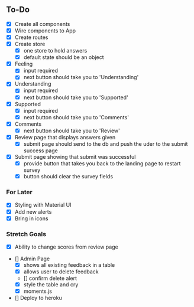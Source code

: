 ## To-Do

- [x] Create all components
- [x] Wire components to App
- [x] Create routes
- [x] Create store
  - [x] one store to hold answers
  - [x] default state should be an object
- [x] Feeling
  - [x] input required
  - [x] next button should take you to 'Understanding'
- [x] Understanding
  - [x] input required
  - [x] next button should take you to 'Supported'
- [x] Supported
  - [x] input required
  - [x] next button should take you to 'Comments'
- [x] Comments
  - [x] next button should take you to 'Review'
- [x] Review page that displays answers given
  - [x] submit page should send to the db and push the uder to the submit success page
- [x] Submit page showing that submit was successful
  - [x] provide button that takes you back to the landing page to restart survey
  - [x] button should clear the survey fields

### For Later

- [x] Styling with Material UI
- [x] Add new alerts
- [x] Bring in icons

### Stretch Goals

- [x] Ability to change scores from review page
- [] Admin Page
  - [x] shows all existing feedback in a table
  - [x] allows user to delete feedback
  - [] confirm delete alert
  - [x] style the table and cry
  - [x] moments.js
- [] Deploy to heroku
